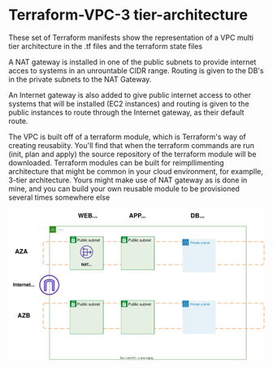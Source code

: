 # Terraform-VPC-3 tier-architecture
These set of Terraform manifests show the representation of a VPC multi tier architecture in the .tf files and the terraform state files

A NAT gateway is installed in one of the public subnets to provide internet acces to systems in an unrountable CIDR range. Routing is given to the DB's in the private subnets to the NAT Gateway.

An Internet gateway is also added to give public internet access to other systems that will be installed (EC2 instances) and routing is given to the public instances to route through the Internet gateway, as their default route.

The VPC is built off of a terraform module, which is Terraform's way of creating reusabiity.
You'll find that when the terraform commands are run (init, plan and apply) the source repository of the terraform module will be downloaded. Terraform modules can be built for reimpllimenting architecture that might be common in your cloud environment, for examplle, 3-tier architecture. Yours might make use of NAT gateway as is done in mine, and you can build your own reusable module to be provisioned several times somewhere else

![!architecture](Terraform%20VPC.svg)